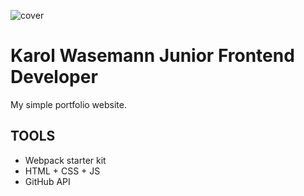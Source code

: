 ![cover](https://karolwasemann.github.io/og-kw.png)

# Karol Wasemann Junior Frontend Developer

My simple portfolio website.

## TOOLS

- Webpack starter kit
- HTML + CSS + JS
- GitHub API

##
